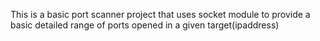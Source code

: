 This is a basic port scanner project that uses socket module to provide a basic detailed range of ports opened in a given target(ipaddress)
